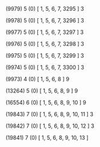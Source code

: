 (9979) 5 (0) [ 1, 5, 6, 7, 3295 ] 3 


(9978) 5 (0) [ 1, 5, 6, 7, 3296 ] 3 


(9977) 5 (0) [ 1, 5, 6, 7, 3297 ] 3 


(9976) 5 (0) [ 1, 5, 6, 7, 3298 ] 3 


(9975) 5 (0) [ 1, 5, 6, 7, 3299 ] 3 


(9974) 5 (0) [ 1, 5, 6, 7, 3300 ] 3 


(9973) 4 (0) [ 1, 5, 6, 8 ] 9 


(13264) 5 (0) [ 1, 5, 6, 8, 9 ] 9 


(16554) 6 (0) [ 1, 5, 6, 8, 9, 10 ] 9 


(19843) 7 (0) [ 1, 5, 6, 8, 9, 10, 11 ] 3 


(19842) 7 (0) [ 1, 5, 6, 8, 9, 10, 12 ] 3 


(19841) 7 (0) [ 1, 5, 6, 8, 9, 10, 13 ]  

